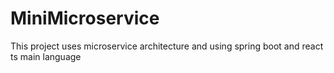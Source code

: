 # MiniMicroservice
This project uses microservice architecture and using spring boot and react ts main language
